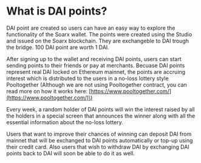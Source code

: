 # What is DAI points?

DAI point are created so users can have an easy way to explore the functionality of the Soarx wallet. The points were created using the Studio and issued on the Soarx blockchain. They are exchangeble to DAI trough the bridge. 100 DAI point are worth 1 DAI. 

After signing up to the wallet and receiving DAI points, users can start sending points to their friends or pay at merchants. Becuase DAI points represent real DAI locked on Ethereum mainnet, the points are accruing interest which is distributed to the users in a no-loss lottery style Pooltogether \(Although we are not using Pooltogether contract, you can read more on how it works here: [https://www.pooltogether.com/](https://www.pooltogether.com/)\) 

Every week, a random holder of DAI points will win the interest raised by all the holders in a special screen that announces the winner along with all the essential information about the no-loss lottery.

Users that want to improve their chances of winning can deposit DAI from mainnet that will be exchanged to DAI points automatically or top-up using their credit card. Also users that wish to withdraw DAI by exchanging DAI points back to DAI will soon be able to do it as well.

